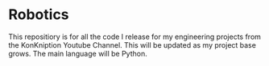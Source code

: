 # Robotics

This repositiory is for all the code I release for my engineering projects from the KonKniption Youtube Channel. 
This will be updated as my project base grows. The main language will be Python. 

